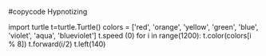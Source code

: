 #copycode Hypnotizing

import turtle 
t=turtle.Turtle()
colors = ['red', 'orange', 'yellow', 'green', 'blue', 'violet', 'aqua', 'blueviolet']
t.speed (0)
for i in range(1200):
  t.color(colors[i % 8])
  t.forward(i/2)
  t.left(140) 
  
  

